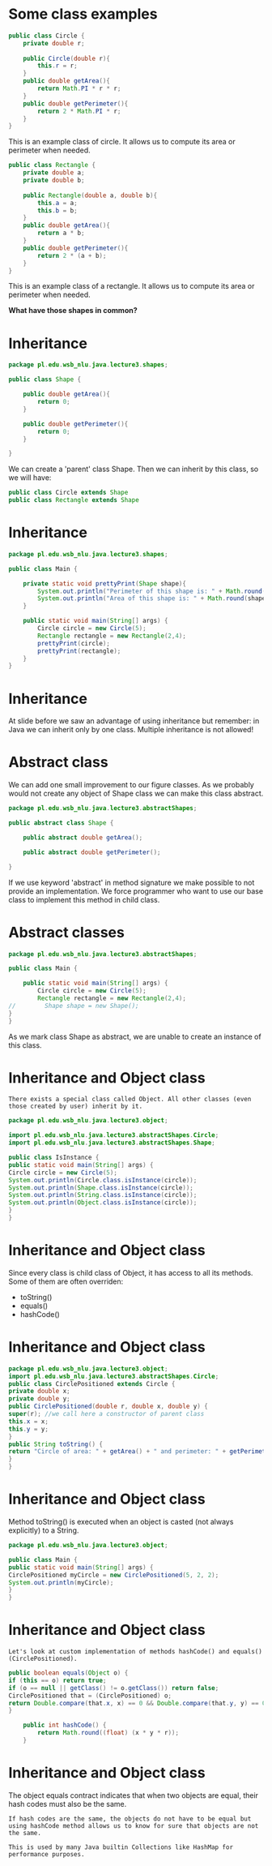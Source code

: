 
# Some class examples

```java
public class Circle {
    private double r;
    
    public Circle(double r){
        this.r = r;
    }
    public double getArea(){
        return Math.PI * r * r;
    }
    public double getPerimeter(){
        return 2 * Math.PI * r;
    }
}
```
This is an example class of circle. It allows us to compute its area or perimeter when needed.
```java
public class Rectangle {
    private double a;
    private double b;
    
    public Rectangle(double a, double b){
        this.a = a;
        this.b = b;
    }
    public double getArea(){
        return a * b;
    }
    public double getPerimeter(){
        return 2 * (a + b);
    }
}
```

This is an example class of a rectangle. 
It allows us to compute its area or perimeter when needed. 

**What have those shapes in common?**

# Inheritance

```java
package pl.edu.wsb_nlu.java.lecture3.shapes;

public class Shape {

    public double getArea(){
        return 0;
    }

    public double getPerimeter(){
        return 0;
    }

}
```

We can create a 'parent' class Shape. Then we can inherit by this class, so we will have:

```java
public class Circle extends Shape
public class Rectangle extends Shape
```

# Inheritance

```java
package pl.edu.wsb_nlu.java.lecture3.shapes;

public class Main {

    private static void prettyPrint(Shape shape){
        System.out.println("Perimeter of this shape is: " + Math.round(shape.getPerimeter()*10)/10.0);
        System.out.println("Area of this shape is: " + Math.round(shape.getArea()*10)/10.0);
    }

    public static void main(String[] args) {
        Circle circle = new Circle(5);
        Rectangle rectangle = new Rectangle(2,4);
        prettyPrint(circle);
        prettyPrint(rectangle);
    }
}

```




# Inheritance

At slide before we saw an advantage of using inheritance but remember: in Java we can inherit only by one class. Multiple inheritance is not allowed!




# Abstract class

We can add one small improvement to our figure classes. As we probably would not create any object of Shape class we can make this class abstract.

```java
package pl.edu.wsb_nlu.java.lecture3.abstractShapes;

public abstract class Shape {

    public abstract double getArea();

    public abstract double getPerimeter();

}
```
If we use keyword 'abstract' in method signature we make possible to not provide an implementation. We force programmer who want to use our base class to implement this method in child class.



# Abstract classes
```java
package pl.edu.wsb_nlu.java.lecture3.abstractShapes;

public class Main {

    public static void main(String[] args) {
        Circle circle = new Circle(5);
        Rectangle rectangle = new Rectangle(2,4);
//        Shape shape = new Shape();
}
}
```

As we mark class Shape as abstract, we are unable to create an instance of this class.



# Inheritance and Object class

    There exists a special class called Object. All other classes (even those created by user) inherit by it.

```java
package pl.edu.wsb_nlu.java.lecture3.object;

import pl.edu.wsb_nlu.java.lecture3.abstractShapes.Circle;
import pl.edu.wsb_nlu.java.lecture3.abstractShapes.Shape;

public class IsInstance {
public static void main(String[] args) {
Circle circle = new Circle(5);
System.out.println(Circle.class.isInstance(circle));
System.out.println(Shape.class.isInstance(circle));
System.out.println(String.class.isInstance(circle));
System.out.println(Object.class.isInstance(circle));
}
}
```

# Inheritance and Object class

Since every class is child class of Object, it has access to all its methods. Some of them are often overriden:

*  toString()
*  equals()
*  hashCode()





# Inheritance and Object class

```java
package pl.edu.wsb_nlu.java.lecture3.object;
import pl.edu.wsb_nlu.java.lecture3.abstractShapes.Circle;
public class CirclePositioned extends Circle {
private double x;
private double y;
public CirclePositioned(double r, double x, double y) {
super(r); //we call here a constructor of parent class
this.x = x;
this.y = y;
}
public String toString() {
return "Circle of area: " + getArea() + " and perimeter: " + getPerimeter() + " at point (" + x + "," + y + ")";
}
}

```


# Inheritance and Object class

Method toString() is executed when an object is casted (not always explicitly) to a String.

```java
package pl.edu.wsb_nlu.java.lecture3.object;

public class Main {
public static void main(String[] args) {
CirclePositioned myCircle = new CirclePositioned(5, 2, 2);
System.out.println(myCircle);
}
}
```




# Inheritance and Object class

    Let's look at custom implementation of methods hashCode() and equals() (CirclePositioned).

```java
public boolean equals(Object o) {
if (this == o) return true;
if (o == null || getClass() != o.getClass()) return false;
CirclePositioned that = (CirclePositioned) o;
return Double.compare(that.x, x) == 0 && Double.compare(that.y, y) == 0 && Double.compare(that.r, r) == 0;
}

    public int hashCode() {
        return Math.round((float) (x * y * r));
    }
```

# Inheritance and Object class
The object equals contract indicates that when two objects are equal, their hash codes must also be the same.

    If hash codes are the same, the objects do not have to be equal but using hashCode method allows us to know for sure that objects are not the same.
    
    This is used by many Java builtin Collections like HashMap for performance purposes.



